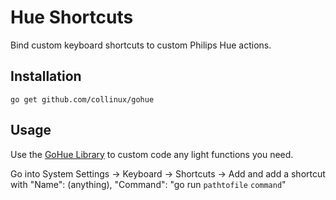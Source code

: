 # Hue Shortcuts
Bind custom keyboard shortcuts to custom Philips Hue actions.

## Installation
```
go get github.com/collinux/gohue
```


## Usage
Use the [GoHue Library](https://github.com/Collinux/GoHue) to custom code any light functions you need.

Go into System Settings -> Keyboard -> Shortcuts -> Add
and add a shortcut with "Name": (anything), "Command": "go run `pathtofile` `command`"
